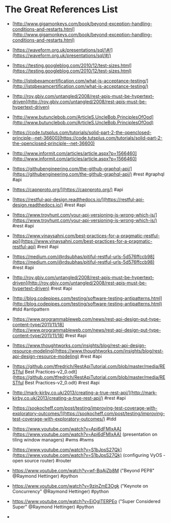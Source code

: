 # The Great References List

* [http://www.gigamonkeys.com/book/beyond-exception-handling-conditions-and-restarts.html](http://www.gigamonkeys.com/book/beyond-exception-handling-conditions-and-restarts.html)
* [https://waveform.org.uk/presentations/sql/\#/](https://waveform.org.uk/presentations/sql/#/)
* [https://testing.googleblog.com/2010/12/test-sizes.html](https://testing.googleblog.com/2010/12/test-sizes.html)

* [http://istqbexamcertification.com/what-is-acceptance-testing/](http://istqbexamcertification.com/what-is-acceptance-testing/)

* [http://roy.gbiv.com/untangled/2008/rest-apis-must-be-hypertext-driven](http://roy.gbiv.com/untangled/2008/rest-apis-must-be-hypertext-driven)

* [http://www.butunclebob.com/ArticleS.UncleBob.PrinciplesOfOod](http://www.butunclebob.com/ArticleS.UncleBob.PrinciplesOfOod)

* [https://code.tutsplus.com/tutorials/solid-part-2-the-openclosed-principle--net-36600](https://code.tutsplus.com/tutorials/solid-part-2-the-openclosed-principle--net-36600)

* [http://www.informit.com/articles/article.aspx?p=1566460](http://www.informit.com/articles/article.aspx?p=1566460)

* [https://githubengineering.com/the-github-graphql-api/](https://githubengineering.com/the-github-graphql-api/) \#rest \#graphql \#api

* [https://capnproto.org/](https://capnproto.org/) \#api

* [https://restful-api-design.readthedocs.io/](https://restful-api-design.readthedocs.io/) \#rest \#api

* [https://www.troyhunt.com/your-api-versioning-is-wrong-which-is/](https://www.troyhunt.com/your-api-versioning-is-wrong-which-is/) \#rest \#api

* [https://www.vinaysahni.com/best-practices-for-a-pragmatic-restful-api](https://www.vinaysahni.com/best-practices-for-a-pragmatic-restful-api) \#rest \#api

* [https://medium.com/@rdsubhas/pitiful-restful-urls-5d576ffccb98](https://medium.com/@rdsubhas/pitiful-restful-urls-5d576ffccb98) \#rest \#api

* [http://roy.gbiv.com/untangled/2008/rest-apis-must-be-hypertext-driven](http://roy.gbiv.com/untangled/2008/rest-apis-must-be-hypertext-driven) \#rest \#api

* [http://blog.codepipes.com/testing/software-testing-antipatterns.html](http://blog.codepipes.com/testing/software-testing-antipatterns.html) \#tdd \#antipattern

* [https://www.programmableweb.com/news/rest-api-design-put-type-content-type/2011/11/18](https://www.programmableweb.com/news/rest-api-design-put-type-content-type/2011/11/18) \#rest \#api

* [https://www.thoughtworks.com/insights/blog/rest-api-design-resource-modeling](https://www.thoughtworks.com/insights/blog/rest-api-design-resource-modeling) \#rest \#api

* [https://github.com/tfredrich/RestApiTutorial.com/blob/master/media/RESTful Best Practices-v2\_0.odt](https://github.com/tfredrich/RestApiTutorial.com/blob/master/media/RESTful Best Practices-v2_0.odt) \#rest \#api

* [http://mark-kirby.co.uk/2013/creating-a-true-rest-api/](http://mark-kirby.co.uk/2013/creating-a-true-rest-api/) \#rest \#api

* [https://sookocheff.com/post/testing/improving-test-coverage-with-exploratory-outcomes/](https://sookocheff.com/post/testing/improving-test-coverage-with-exploratory-outcomes/) \#tdd

* [https://www.youtube.com/watch?v=Api6dFMlxAA](https://www.youtube.com/watch?v=Api6dFMlxAA) \(presentation on tiling window managers\) \#wms \#twms

* [https://www.youtube.com/watch?v=S1bJpsS27Qk](https://www.youtube.com/watch?v=S1bJpsS27Qk) \(configuring VyOS - open source router\) \#router

* https://www.youtube.com/watch?v=wf-BqAjZb8M \("Beyond PEP8" @Raymond Hettinger\) \#python

* https://www.youtube.com/watch?v=9zinZmE3Ogk \("Keynote on Concurrency" @Raymond Hettinger\) \#python

* https://www.youtube.com/watch?v=EiOglTERPEo \("Super Considered Super" @Raymond Hettinger\) \#python

* 


